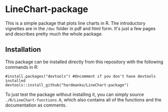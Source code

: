 LineChart-package
=================

This is a simple package that plots line charts in R. The introductory vignettes are in the `/doc` folder in pdf and html form. It's just a few pages and describes pretty much the whole package.

Installation
------------

This package can be installed directly from this repository with the following commands in R:
```{r}
#install.packages("devtools") #Uncomment if you don't have devtools installed
devtools::install_github("hardmanko/LineChart-package")
```

To just test the package without installing it, you can simply source `./R/LineChart-functions.R`, which also contains all of the functions and the documentation as comments.
